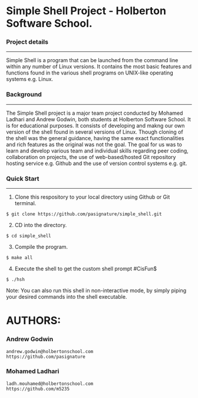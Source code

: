 # Simple Shell Project - Holberton Software School.

### Project details
-----
Simple Shell is a program that can be launched from the command line within any number of Linux versions. It contains the most basic features and functions found in the various shell programs on UNIX-like operating systems e.g. Linux.

### Background
-----
The Simple Shell project is a major team project conducted by Mohamed Ladhari and Andrew Godwin, both students at Holberton Software School. It is for educational purposes. It consists of developing and makng our own version of the shell found in several versions of Linux. Though cloning of the shell was the general guidance, having the same exact functionalities and rich features as the original was not the goal. The goal for us was to learn and develop various team and individual skills regarding peer coding, collaboration on projects, the use of web-based/hosted Git repository hosting service e.g. Github and the use of version control systems e.g. git.

### Quick Start
-----
1. Clone this respository to your local directory using Github or Git terminal.
```
$ git clone https://github.com/pasignature/simple_shell.git
```
2. CD into the directory.
```
$ cd simple_shell
```
3. Compile the program.
```
$ make all
```
4. Execute the shell to get the custom shell prompt #CisFun$
```
$ ./hsh
```
Note: You can also run this shell in non-interactive mode, by simply piping your desired commands into the shell executable.

# AUTHORS:
### Andrew Godwin
    andrew.godwin@holbertonschool.com
    https://github.com/pasignature

### Mohamed Ladhari
	ladh.mouhamed@holbertonschool.com
	https://github.com/m5235
